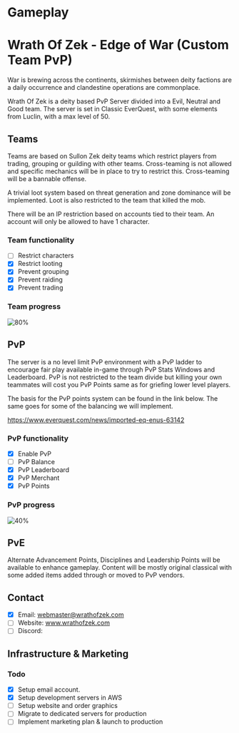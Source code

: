 # Gameplay

# Wrath Of Zek - Edge of War (Custom Team PvP)

War is brewing across the continents, skirmishes between deity factions are a daily occurrence and clandestine operations are commonplace. 

Wrath Of Zek is a deity based PvP Server divided into a Evil, Neutral and Good team. The server is set in Classic EverQuest, with some elements from Luclin, with a max level of 50. 

## Teams

Teams are based on Sullon Zek deity teams which restrict players from trading, grouping or guilding with other teams. Cross-teaming is not allowed and specific mechanics will be in place to try to restrict this. Cross-teaming will be a bannable offense. 

A trivial loot system based on threat generation and zone dominance will be implemented. Loot is also restricted to the team that killed the mob. 

There will be an IP restriction based on accounts tied to their team. An account will only be allowed to have 1 character. 

### Team functionality

- [ ] Restrict characters
- [x] Restrict looting
- [x] Prevent grouping
- [x] Prevent raiding
- [x] Prevent trading

### Team progress

![80%](https://progress-bar.dev/80/?scale=100&)

## PvP

The server is a no level limit PvP environment with a PvP ladder to encourage fair play available in-game through PvP Stats Windows and Leaderboard. PvP is not restricted to the team divide but killing your own teammates will cost you PvP Points same as for griefing lower level players. 

The basis for the PvP points system can be found in the link below. The same goes for some of the balancing we will implement.

https://www.everquest.com/news/imported-eq-enus-63142

### PvP functionality

- [x] Enable PvP
- [ ] PvP Balance
- [X] PvP Leaderboard
- [X] PvP Merchant
- [x] PvP Points

### PvP progress

![40%](https://progress-bar.dev/80/?scale=100&)

## PvE 

Alternate Advancement Points, Disciplines and Leadership Points will be available to enhance gameplay. Content will be mostly original classical with some added items added through or moved to PvP vendors. 

## Contact

- [x] Email: webmaster@wrathofzek.com
- [ ] Website: www.wrathofzek.com
- [ ] Discord: 

## Infrastructure & Marketing

### Todo

- [x] Setup email account.
- [x] Setup development servers in AWS
- [ ] Setup website and order graphics
- [ ] Migrate to dedicated servers for production
- [ ] Implement marketing plan & launch to production
